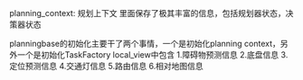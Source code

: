 planning_context:
规划上下文
里面保存了极其丰富的信息，包括规划器状态，决策器状态

planningbase的初始化主要干了两个事情，一个是初始化planning context，另外一个是初始化TaskFactory
local_view中包含 1.障碍物预测信息 2.底盘信息 3.定位预测信息 4.交通灯信息 5.路由信息 6.相对地图信息
